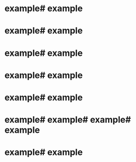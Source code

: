 # example# example
# example# example
# example# example
# example# example
# example# example
# example# example# example# example
# example# example
